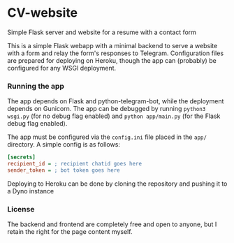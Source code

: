 # CV-website
Simple Flask server and website for a resume with a contact form

This is a simple Flask webapp with a minimal backend to serve a website with a form and relay the form's responses to Telegram.
Configuration files are prepared for deploying on Heroku, though the app can (probably) be configured for any WSGI deployment.

### Running the app
The app depends on Flask and python-telegram-bot, while the deployment depends on Gunicorn. The app can be debugged by running 
`python3 wsgi.py` (for no debug flag enabled) and `python app/main.py` (for the Flask debug flag enabled). 

The app must be configured via the `config.ini` file placed in the `app/` directory. A simple config is as follows:
```ini
[secrets]
recipient_id = ; recipient chatid goes here
sender_token = ; bot token goes here
```

Deploying to Heroku can be done by cloning the repository and pushing it to a Dyno instance

### License

The backend and frontend are completely free and open to anyone, but I retain the right for the page content myself.
